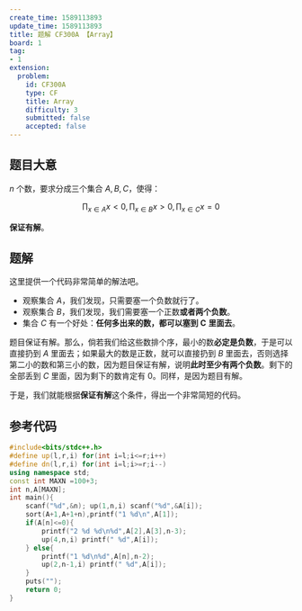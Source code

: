 ```yaml
---
create_time: 1589113893
update_time: 1589113893
title: 题解 CF300A 【Array】
board: 1
tag:
- 1
extension:
  problem:
    id: CF300A
    type: CF
    title: Array
    difficulty: 3
    submitted: false
    accepted: false
---
```

## 题目大意

$n$ 个数，要求分成三个集合 $A,B,C$，使得：

$$
\prod _ {x\in A} x<0,\prod _ {x\in B} x >0 ,\prod _ {x\in C} x =0
$$

**保证有解**。

## 题解

这里提供一个代码非常简单的解法吧。

- 观察集合 $A$，我们发现，只需要塞一个负数就行了。
- 观察集合 $B$，我们发现，我们需要塞一个正数**或者两个负数**。
- 集合 $C$ 有一个好处：**任何多出来的数，都可以塞到** $\bm C$ **里面去**。

题目保证有解。那么，倘若我们给这些数排个序，最小的数**必定是负数**，于是可以直接扔到 $A$ 里面去；如果最大的数是正数，就可以直接扔到 $B$ 里面去，否则选择第二小的数和第三小的数，因为题目保证有解，说明**此时至少有两个负数**。剩下的全部丢到 $C$ 里面，因为剩下的数肯定有 $0$。同样，是因为题目有解。

于是，我们就能根据**保证有解**这个条件，得出一个非常简短的代码。

## 参考代码

```cpp
#include<bits/stdc++.h>
#define up(l,r,i) for(int i=l;i<=r;i++)
#define dn(l,r,i) for(int i=l;i>=r;i--)
using namespace std;
const int MAXN =100+3;
int n,A[MAXN];
int main(){
    scanf("%d",&n); up(1,n,i) scanf("%d",&A[i]);
    sort(A+1,A+1+n),printf("1 %d\n",A[1]);
    if(A[n]<=0){
        printf("2 %d %d\n%d",A[2],A[3],n-3);
        up(4,n,i) printf(" %d",A[i]);
    } else{
        printf("1 %d\n%d",A[n],n-2);
        up(2,n-1,i) printf(" %d",A[i]);
    }
    puts("");
    return 0;
}
